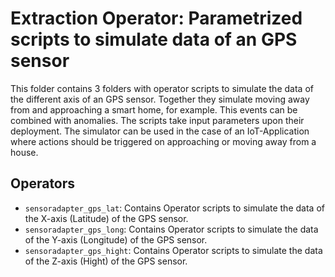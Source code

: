 # Extraction Operator: Parametrized scripts to simulate data of an GPS sensor

This folder contains 3 folders with operator scripts to simulate the data of the different axis of an GPS sensor. Together they simulate moving away from and approaching a smart home, for example. This events can be combined with anomalies. The scripts take input parameters upon their deployment. The simulator can be used in the case of an IoT-Application where actions should be triggered on  approaching or moving away from a house. 
## Operators  

 - `sensoradapter_gps_lat`: Contains Operator scripts to simulate the data of the X-axis (Latitude) of the GPS sensor.
 - `sensoradapter_gps_long`: Contains Operator scripts to simulate the data of the Y-axis (Longitude) of the GPS sensor.
 - `sensoradapter_gps_hight`: Contains Operator scripts to simulate the data of the Z-axis (Hight) of the GPS sensor.
